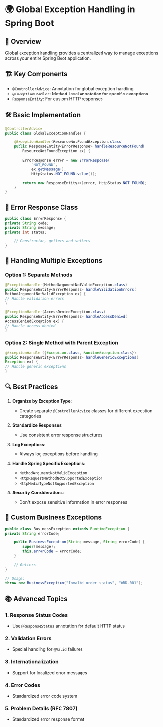 # 🌍 Global Exception Handling in Spring Boot

## 📌 Overview
Global exception handling provides a centralized way to manage exceptions across your entire Spring Boot application.

## 🏗 Key Components
- `@ControllerAdvice`: Annotation for global exception handling
- `@ExceptionHandler`: Method-level annotation for specific exceptions
- `ResponseEntity`: For custom HTTP responses

## 🛠 Basic Implementation
```java
@ControllerAdvice
public class GlobalExceptionHandler {

    @ExceptionHandler(ResourceNotFoundException.class)
    public ResponseEntity<ErrorResponse> handleResourceNotFound(
        ResourceNotFoundException ex) {
        
        ErrorResponse error = new ErrorResponse(
            "NOT_FOUND",
            ex.getMessage(),
            HttpStatus.NOT_FOUND.value());
            
        return new ResponseEntity<>(error, HttpStatus.NOT_FOUND);
    }
}
```

## 📝 Error Response Class
```java
public class ErrorResponse {
private String code;
private String message;
private int status;

    // Constructor, getters and setters
}
```

## 🎯 Handling Multiple Exceptions

### Option 1: Separate Methods
```java
@ExceptionHandler(MethodArgumentNotValidException.class)
public ResponseEntity<ErrorResponse> handleValidationErrors(
MethodArgumentNotValidException ex) {
// Handle validation errors
}

@ExceptionHandler(AccessDeniedException.class)
public ResponseEntity<ErrorResponse> handleAccessDenied(
AccessDeniedException ex) {
// Handle access denied
}
```

### Option 2: Single Method with Parent Exception
```java
@ExceptionHandler({Exception.class, RuntimeException.class})
public ResponseEntity<ErrorResponse> handleGenericExceptions(
Exception ex) {
// Handle generic exceptions
}
```

## 🔍 Best Practices

1. **Organize by Exception Type**:
    - Create separate `@ControllerAdvice` classes for different exception categories

2. **Standardize Responses**:
    - Use consistent error response structures

3. **Log Exceptions**:
    - Always log exceptions before handling

4. **Handle Spring Specific Exceptions**:
    - `MethodArgumentNotValidException`
    - `HttpRequestMethodNotSupportedException`
    - `HttpMediaTypeNotSupportedException`

5. **Security Considerations**:
    - Don't expose sensitive information in error responses

## 🏹 Custom Business Exceptions
```java
public class BusinessException extends RuntimeException {
private String errorCode;

    public BusinessException(String message, String errorCode) {
        super(message);
        this.errorCode = errorCode;
    }
    
    // Getters
}

// Usage:
throw new BusinessException("Invalid order status", "ORD-001");
```

## 📚 Advanced Topics

### 1. Response Status Codes
- Use `@ResponseStatus` annotation for default HTTP status

### 2. Validation Errors
- Special handling for `@Valid` failures

### 3. Internationalization
- Support for localized error messages

### 4. Error Codes
- Standardized error code system

### 5. Problem Details (RFC 7807)
- Standardized error response format